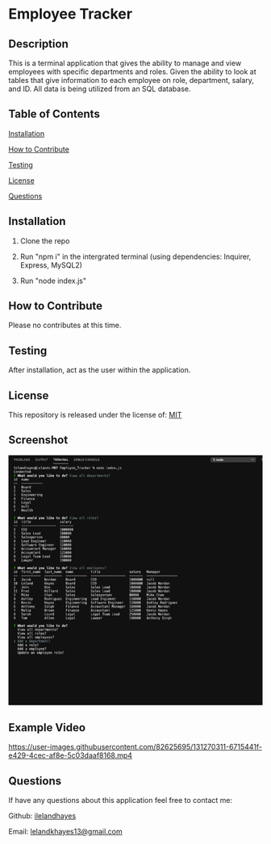  # Employee Tracker

  ## Description
  
  This is a terminal application that gives the ability to manage and view employees with specific departments and roles. Given the ability to look at tables that give information to each employee on role, department, salary, and ID. All data is being utilized from an SQL database.
  
  ## Table of Contents
  
  [Installation](https://github.com/ilelandhayes#Installation)


  [How to Contribute](https://github.com/ilelandhayes#How-to-Contribute)


  [Testing](https://github.com/ilelandhayes#Testing)


  [License](https://github.com/ilelandhayes#License)


  [Questions](https://github.com/ilelandhayes#Questions)
  
  ## Installation
  
  1. Clone the repo 

  2. Run "npm i" in the intergrated terminal 
        (using dependencies: Inquirer, Express, MySQL2)
  3. Run "node index.js"
  
  ## How to Contribute
  
  Please no contributes at this time.
  
  ## Testing
  
  After installation, act as the user within the application.  
  
  ## License
  
  This repository is released under the license of: [MIT](https://opensource.org/licenses/MIT)

  ## Screenshot

  ![Website View](./img/ScreenshotofTables.png)

  ## Example Video

  https://user-images.githubusercontent.com/82625695/131270311-6715441f-e429-4cec-af8e-5c03daaf8168.mp4

  ## Questions

  If have any questions about this application feel free to contact me:

  Github: [ilelandhayes](https://github.com/ilelandhayes)

  Email: lelandkhayes13@gmail.com
